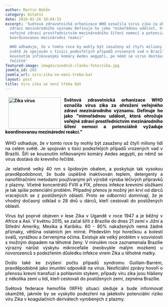 ```yaml
---
author: Martin Bohůn
category: Ostatní
date: 2016-02-26 10:04:33
excerpt: 'Světová zdravotnická orhanizace WHO označila virus zika za ohrožení veřejného
  zdraví mezinárodního významu Definuje ho jako "mimořádnou událost, která ohrožuje
  veřejné zdraví prostřednictvím mezinárodního šíření nemocí a potenciálně vyžaduje
  koordinovanou mezinárodní reakci"

  WHO odhaduje, že v tomto roce by mohly být zasaženy až čtyři miliony lidí na celém
  světě Je spojován s tisíci podezřelých případů vrozených vad v Brazílii Šíří se
  kousnutím infikovanými komáry Aedes aegypti, po němž se virus dostává do krevního
  řečiště'
featured-image: images/uvodnik-clanku-foto/zika.jpg
joomla_id: 265
joomla_url: viru-zika-se-neni-treba-bat
layout: post
title: Viru zika se není třeba bát
---
```


<h4 style="text-align: justify;">
 <img border="0" height="100" src="{{ site.baseurl }}/images/uvodnik-clanku-foto/zika.jpg" style="float: left; margin-left: 10px; margin-right: 10px;" title="Zika virus" width="168"/>
 <span style="color: #000000;">
  Světová zdravotnická orhanizace WHO označila virus zika za ohrožení veřejného zdraví mezinárodního významu. Definuje ho jako "mimořádnou událost, která ohrožuje veřejné zdraví prostřednictvím mezinárodního šíření nemocí a potenciálně vyžaduje koordinovanou mezinárodní reakci."
 </span>
</h4>
<p style="text-align: justify;">
 <span style="color: #000000;">
  WHO odhaduje, že v tomto roce by mohly být zasaženy až čtyři miliony lidí na celém světě. Je spojován s tisíci podezřelých případů vrozených vad v Brazílii. Šíří se kousnutím infikovanými komáry Aedes aegypti, po němž se virus dostává do krevního řečiště.
 </span>
</p>
<p style="text-align: justify;">
 <span style="color: #000000;">
  Je relativně velký 40 nm s lipidovým obalem, a poskytuje tak vysokou pravděpodobnost, že bude úspěšně inaktivován teplem, detergenty a nanofiltračními metodami používanými při výrobě výroba léčivých přípravků z plazmy. Včetně koncentrátů FVIII a FIX, přenos infekce krevními složkami je tak spíše potenciální problém. Případný přenos je možný jen krví od dárců vracejících se z postižených oblastí. Proto se odborníci domnívají, že je vhodný dočasný odklad o 28 dnů u dárců, kteří cestovali do postižených oblastí.
 </span>
</p>
<p style="text-align: justify;">
 <span style="color: #000000;">
  Virus byl poprvé objeven v lese Zika v Ugandě v roce 1947 a je běžný v Africe a Asii. V květnu 2015, se začal šířit z Brazílie do dnes 21 zemí v Jižní a Střední Ameriky, Mexika a Karibiku. 60 - 80% nakažených nemá žádné příznaky, většina ostatních jen mírné. Především trpí horečkou a bolestí svalů, vyrážkou a červenýma očima. Existuje ale velký problém v souvislosti s možným dopadem na těhotné ženy. V minulém roce zaznamenala Brazílie výrazný nárůst výskytu mikrocefalie (neobvykle malým mozkem) u novorozenců s podezřením důsledku infekce virem Zika u těhotné matky.
 </span>
</p>
<p style="text-align: justify;">
 <span style="color: #000000;">
  Došlo také ke zvýšení počtu případů syndromu Guillain-Barrém, pravděpodobně jako imunitní odpovědi na virus. Neoficiální zprávy hovoří o přenosu krevní transfuzí a pohlavním stykem, případy viru zika jsou hlášeny z několika zemí u lidí, kteří cestovali do postižených zemí, zejména Brazílie.
 </span>
</p>
<p style="text-align: justify;">
 <span style="color: #000000;">
  Světová federace hemofilie (WFH) situaci sleduje a bude informovat okamžitě, jakmile by se vyskytlo podezření na jakékoliv potenciální riziko viru Zika v koagulačních derivátech vyrobených z plazmy.
 </span>
</p>
